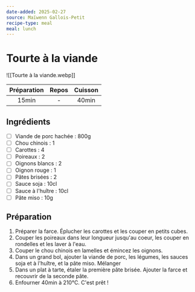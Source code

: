 ```yaml
---
date-added: 2025-02-27
source: Maïwenn Gallois-Petit
recipe-type: meal
meal: lunch
---
```


# Tourte à la viande

![[Tourte à la viande.webp]]

| Préparation | Repos | Cuisson |
|:-----------:|:-----:|:-------:|
|    15min    |   -   |  40min  |

## Ingrédients

- [ ] Viande de porc hachée : 800g
- [ ] Chou chinois : 1
- [ ] Carottes : 4
- [ ] Poireaux : 2
- [ ] Oignons blancs : 2
- [ ] Oignon rouge : 1
- [ ] Pâtes brisées : 2
- [ ] Sauce soja : 10cl
- [ ] Sauce à l'huître : 10cl
- [ ] Pâte miso : 10g

## Préparation

1. Préparer la farce. Éplucher les carottes et les couper en petits cubes.
2. Couper les poireaux dans leur longueur jusqu'au coeur, les couper en rondelles et les laver à l'eau.
3. Couper le chou chinois en lamelles et émincez les oignons.
4. Dans un grand bol, ajouter la viande de porc, les légumes, les sauces soja et à l'huître, et la pâte miso. Mélanger
5. Dans un plat à tarte, étaler la première pâte brisée. Ajouter la farce et recouvrir de la seconde pâte.
6. Enfourner 40min à 210°C. C'est prêt !
